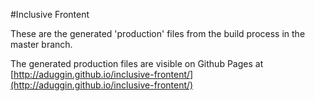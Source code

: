 #Inclusive Frontent

These are the generated 'production' files from the build process in the master branch.

The generated production files are visible on Github Pages at
[http://aduggin.github.io/inclusive-frontent/](http://aduggin.github.io/inclusive-frontent/)



